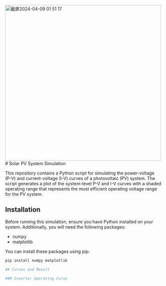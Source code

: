<img width="503" alt="截屏2024-04-09 01 51 17" src="https://github.com/lmqZach/Solar_PV_System_Simulation/assets/92130976/6b818274-b36e-490c-a643-482c871bc245"># Solar PV System Simulation

This repository contains a Python script for simulating the power-voltage (P-V) and current-voltage (I-V) curves of a photovoltaic (PV) system. The script generates a plot of the system-level P-V and I-V curves with a shaded operating range that represents the most efficient operating voltage range for the PV system.

## Installation

Before running this simulation, ensure you have Python installed on your system. Additionally, you will need the following packages:
- numpy
- matplotlib

You can install these packages using pip:

```bash
pip install numpy matplotlib

## Curves and Result

### Inverter Operating Curve
